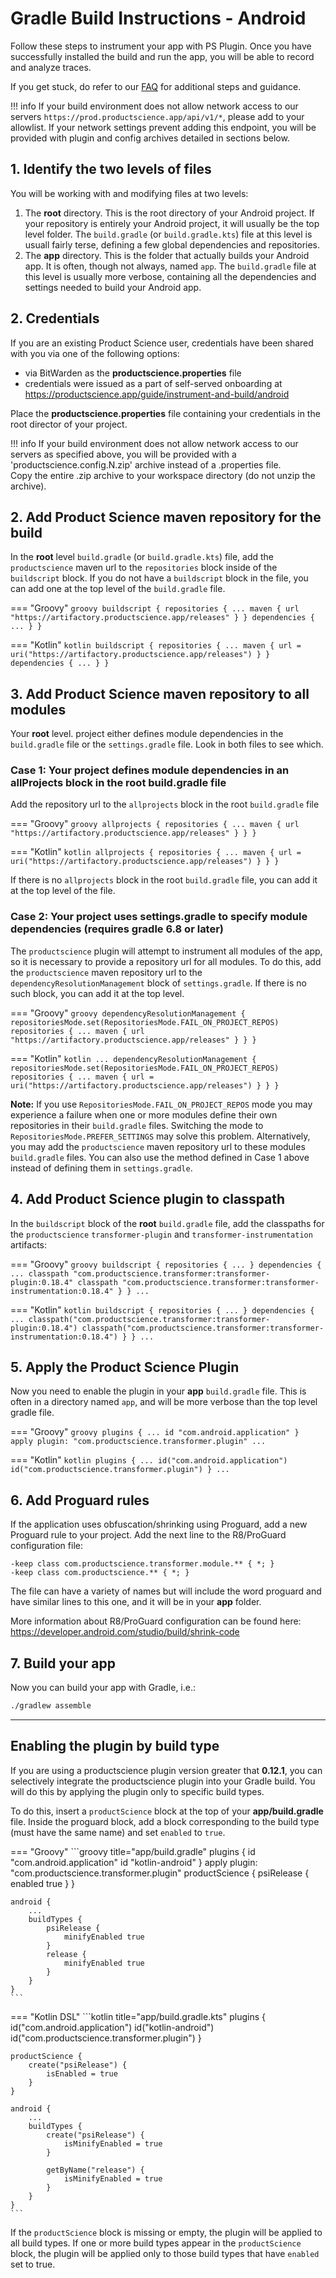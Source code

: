 
# Gradle Build Instructions - Android

Follow these steps to instrument your app with PS Plugin. Once you have successfully installed the build and run the app, you will be able to record and analyze traces.

If you get stuck, do refer to our [FAQ](https://docs.productscience.app/android/integration-faq-android/) for additional steps and guidance.

!!! info
    If your build environment does not allow network access to our servers `https://prod.productscience.app/api/v1/*`, please add to your allowlist.
    If your network settings prevent adding this endpoint, you will be provided with plugin and config archives detailed in sections below.

## 1. Identify the two levels of files
You will be working with and modifying files at two levels:
1. The __root__ directory. This is the root directory of your Android project. If your repository is entirely your Android project, it will usually be the top level folder. The `build.gradle` (or `build.gradle.kts`) file at this level is usuall fairly terse, defining a few global dependencies and repositories.
2. The __app__ directory. This is the folder that actually builds your Android app. It is often, though not always, named `app`. The `build.gradle` file at this level is usually more verbose, containing all the dependencies and settings needed to build your Android app.
   
## 2. Credentials

If you are an existing Product Science user, credentials have been shared with you via one of the following options:

- via BitWarden as the **productscience.properties** file
- credentials were issued as a part of self-served onboarding at https://productscience.app/guide/instrument-and-build/android

Place the **productscience.properties** file containing your credentials in the root director of your project.

!!! info
    If your build environment does not allow network access to our servers as specified above, 
    you will be provided with a 'productscience.config.N.zip' archive instead of a .properties file.  
    Copy the entire .zip archive to your workspace directory (do not unzip the archive).


## 2. Add Product Science maven repository for the build

In the __root__ level `build.gradle` (or `build.gradle.kts`) file,  add the `productscience` maven url  to the `repositories` block inside of the `buildscript` block. If you do not have a `buildscript` block in the file, you can add one at the top level of the `build.gradle` file.

=== "Groovy" 
    ```groovy
        buildscript {
            repositories {
                ...
                maven {
                    url "https://artifactory.productscience.app/releases"
                }
            }
            dependencies { ... }
        }
    ```

=== "Kotlin"
    ```kotlin
        buildscript {
            repositories {
                ...
                maven {
                    url = uri("https://artifactory.productscience.app/releases")
                }
            }
            dependencies { ... }
        }
    ```

## 3. Add Product Science maven repository to all modules
Your __root__ level. project either defines module dependencies in the `build.gradle` file or the `settings.gradle` file. Look in both files to see which.

### Case 1: Your project defines module dependencies in an allProjects block in the root build.gradle file

Add the repository url to the `allprojects` block in the root `build.gradle` file

=== "Groovy" 
    ```groovy
        allprojects {
            repositories {
                ...
                maven {
                    url "https://artifactory.productscience.app/releases"
                }
            }
        }
    ```

=== "Kotlin"
    ```kotlin
        allprojects {
            repositories {
                ...
                maven {
                    url = uri("https://artifactory.productscience.app/releases")
                }
            }
        }
    ```

If there is no `allprojects` block in the root `build.gradle` file, you can add it at the top level of the file.

### Case 2: Your project uses settings.gradle to specify module dependencies (requires gradle 6.8 or later)

The `productscience` plugin will attempt to instrument all modules of the app, so it is necessary to provide a repository url for all modules. To do this, add the `productscience` maven repository url to the `dependencyResolutionManagement` block of `settings.gradle`. If there is no such block, you can add it at the top level.

=== "Groovy"
    ```groovy
        dependencyResolutionManagement {
            repositoriesMode.set(RepositoriesMode.FAIL_ON_PROJECT_REPOS)
            repositories {
                ...
                maven {
                    url "https://artifactory.productscience.app/releases"
                }
            }
        }
    ```

=== "Kotlin"
    ```kotlin
        ...
        dependencyResolutionManagement {
            repositoriesMode.set(RepositoriesMode.FAIL_ON_PROJECT_REPOS)
            repositories {
                ...
                maven {
                    url = uri("https://artifactory.productscience.app/releases")
                }
            }
        }
    ```

**Note:** If you use `RepositoriesMode.FAIL_ON_PROJECT_REPOS` mode you may experience a failure when one or more modules define their own repositories in their `build.gradle` files. Switching the mode to `RepositoriesMode.PREFER_SETTINGS` may solve this problem. Alternatively, you may add the `productscience` maven repository url to these modules `build.gradle` files. You can also use the method defined in Case 1 above instead of defining them in `settings.gradle`.

## 4. Add Product Science plugin to classpath

In the `buildscript` block of the __root__ `build.gradle` file, add the classpaths for the `productscience` `transformer-plugin` and `transformer-instrumentation` artifacts:

=== "Groovy"
    ```groovy
        buildscript {
            repositories { ... }
            dependencies {
                ...
                classpath "com.productscience.transformer:transformer-plugin:0.18.4"
                classpath "com.productscience.transformer:transformer-instrumentation:0.18.4"
            }
        }
        ...
    ```

=== "Kotlin"
    ```kotlin
        buildscript {
            repositories { ... }
            dependencies {
                ...
                classpath("com.productscience.transformer:transformer-plugin:0.18.4")
                classpath("com.productscience.transformer:transformer-instrumentation:0.18.4")
            }
        }
        ...
    ```


## 5. Apply the Product Science Plugin

Now you need to enable the plugin in your __app__ `build.gradle` file. This is often in a directory named `app`, and will be more verbose than the top level gradle file.

=== "Groovy"
    ```groovy
        plugins {
            ...
            id "com.android.application"
        }
        apply plugin: "com.productscience.transformer.plugin"
        ...
    ```

=== "Kotlin"
    ```kotlin
        plugins {
            ...
            id("com.android.application")
            id("com.productscience.transformer.plugin")
        }
        ...
    ```

## 6. Add Proguard rules

If the application uses obfuscation/shrinking using Proguard, add a new Proguard rule to your project. Add the next line to the R8/ProGuard configuration file:

```
-keep class com.productscience.transformer.module.** { *; }
-keep class com.productscience.** { *; }
```

The file can have a variety of names but will include the word proguard and have similar lines to this one, and it will be in your __app__ folder.

More information about R8/ProGuard configuration can be found here: https://developer.android.com/studio/build/shrink-code

## 7. Build your app

Now you can build your app with Gradle, i.e.:
```bash
./gradlew assemble
```


----


## Enabling the plugin by build type

If you are using a productscience plugin version greater that **0.12.1**, you can selectively integrate the productscience plugin into your Gradle build.
You will do this by applying the plugin only to specific build types.

To do this, insert a `productScience` block at the top of your **app/build.gradle** file. 
Inside the proguard block, add a block corresponding to the build type (must have the same name) and set `enabled` to `true`.

=== "Groovy"
    ```groovy title="app/build.gradle"
    plugins {
        id "com.android.application"
        id "kotlin-android"
    }
    apply plugin: "com.productscience.transformer.plugin" 
    productScience {
        psiRelease {
            enabled true
        }
    }
    
    android {
        ...
        buildTypes {
            psiRelease {
                minifyEnabled true
            }
            release {
                minifyEnabled true
            }
        }
    }
    ```
=== "Kotlin DSL"
    ```kotlin title="app/build.gradle.kts"
    plugins {
        id("com.android.application")
        id("kotlin-android")
        id("com.productscience.transformer.plugin")
    }
    
    productScience {
        create("psiRelease") {
            isEnabled = true
        }
    }
    
    android {
        ...
        buildTypes {
            create("psiRelease") {
                isMinifyEnabled = true
            }
    
            getByName("release") {
                isMinifyEnabled = true
            }
        }
    }
    ```


If the `productScience` block is missing or empty, the plugin will be applied to all build types.
If one or more build types appear in the `productScience` block,
the plugin will be applied only to those build types that have `enabled` set to true. 

